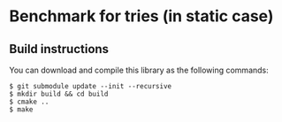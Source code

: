 # Benchmark for tries (in static case)

## Build instructions

You can download and compile this library as the following commands:

```
$ git submodule update --init --recursive
$ mkdir build && cd build
$ cmake ..
$ make
```

